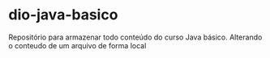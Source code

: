 # dio-java-basico
Repositório para armazenar todo conteúdo do curso Java básico.
Alterando o conteudo de um arquivo de forma local